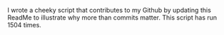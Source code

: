 I wrote a cheeky script that contributes to my Github by updating this ReadMe to illustrate why more than commits matter. This script has run 1504 times.